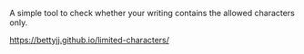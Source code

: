 A simple tool to check whether your writing contains the allowed characters only.

https://bettyjj.github.io/limited-characters/
